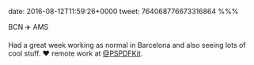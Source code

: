 date: 2016-08-12T11:59:26+0000
tweet: 764068776673316864
%%%

BCN ✈️ AMS

Had a great week working as normal in Barcelona and also seeing lots of cool stuff. ❤️ remote work at [@PSPDFKit](https://twitter.com/PSPDFKit).
